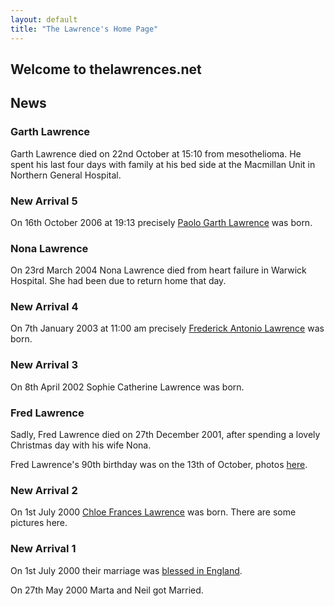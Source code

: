 ```yaml
--- 
layout: default
title: "The Lawrence's Home Page"
---
```


Welcome to thelawrences.net
---------------------------

News
----

### Garth Lawrence

Garth Lawrence died on 22nd October at 15:10 from mesothelioma. He spent his last four days with family at his bed side at the Macmillan Unit in Northern General Hospital.

### New Arrival 5

On 16th October 2006 at 19:13 precisely [Paolo Garth Lawrence](http://www.thelawrences.net/~neil/cgi-bin/gallery/gallery.cgi?dir=paolo) was born.

### Nona Lawrence

On 23rd March 2004 Nona Lawrence died from heart failure in Warwick Hospital. She had been due to return home that day.

### New Arrival 4

On 7th January 2003 at 11:00 am precisely [Frederick Antonio Lawrence](http://www.thelawrences.net/~neil/cgi-bin/gallery/gallery.cgi?dir=fred) was born.

### New Arrival 3

On 8th April 2002 Sophie Catherine Lawrence was born.

### Fred Lawrence

Sadly, Fred Lawrence died on 27th December 2001, after spending a lovely Christmas day with his wife Nona.

Fred Lawrence's 90th birthday was on the 13th of October, photos [here](http://www.thelawrences.net/~neil/cgi-bin/gallery/gallery.cgi?dir=granddadsNinetieth).

### New Arrival 2

On 1st July 2000 [Chloe Frances Lawrence](chloe_sophie/index.html) was born. There are some pictures here.

### New Arrival 1

On 1st July 2000 their marriage was [blessed in England](http://www.thelawrences.net/~neil/cgi-bin/gallery/gallery.cgi?dir=englishBlessing).

On 27th May 2000 Marta and Neil got Married.
